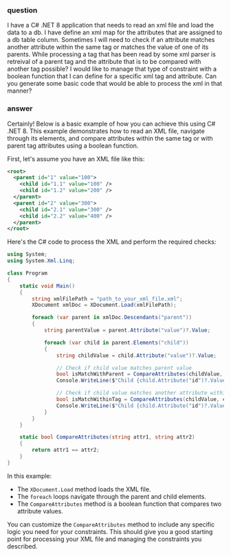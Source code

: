 ### question

I have a C# .NET 8 application that needs to read an xml file and load the data to a db. I have define an xml map for the attributes that are assigned to a db table column. Sometimes I will need to check if an attribute matches another attribute within the same tag or matches the value of one of its parents. While processing a tag that has been read by some xml parser is retreival of a parent tag and the attribute that is to be compared with another tag possible? I would like to manage that type of constraint with a boolean function that I can define for a specific xml tag and attribute. Can you generate some basic code that would be able to process the xml in that manner?

### answer

Certainly! Below is a basic example of how you can achieve this using C# .NET 8. This example demonstrates how to read an XML file, navigate through its elements, and compare attributes within the same tag or with parent tag attributes using a boolean function.

First, let's assume you have an XML file like this:

```xml
<root>
  <parent id="1" value="100">
    <child id="1.1" value="100" />
    <child id="1.2" value="200" />
  </parent>
  <parent id="2" value="300">
    <child id="2.1" value="300" />
    <child id="2.2" value="400" />
  </parent>
</root>
```

Here's the C# code to process the XML and perform the required checks:

```csharp
using System;
using System.Xml.Linq;

class Program
{
    static void Main()
    {
        string xmlFilePath = "path_to_your_xml_file.xml";
        XDocument xmlDoc = XDocument.Load(xmlFilePath);

        foreach (var parent in xmlDoc.Descendants("parent"))
        {
            string parentValue = parent.Attribute("value")?.Value;

            foreach (var child in parent.Elements("child"))
            {
                string childValue = child.Attribute("value")?.Value;

                // Check if child value matches parent value
                bool isMatchWithParent = CompareAttributes(childValue, parentValue);
                Console.WriteLine($"Child {child.Attribute("id")?.Value} matches parent: {isMatchWithParent}");

                // Check if child value matches another attribute within the same tag
                bool isMatchWithinTag = CompareAttributes(childValue, child.Attribute("id")?.Value);
                Console.WriteLine($"Child {child.Attribute("id")?.Value} matches within tag: {isMatchWithinTag}");
            }
        }
    }

    static bool CompareAttributes(string attr1, string attr2)
    {
        return attr1 == attr2;
    }
}
```

In this example:

- The `XDocument.Load` method loads the XML file.
- The `foreach` loops navigate through the parent and child elements.
- The `CompareAttributes` method is a boolean function that compares two attribute values.

You can customize the `CompareAttributes` method to include any specific logic you need for your constraints. This should give you a good starting point for processing your XML file and managing the constraints you described.
